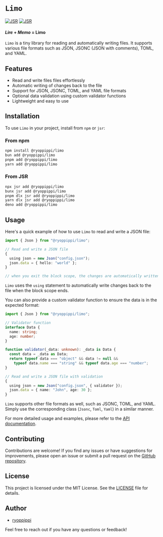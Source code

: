# `Limo`

[![JSR](https://jsr.io/badges/@ryoppippi/limo)](https://jsr.io/@ryoppippi/limo)
[![JSR](https://jsr.io/badges/@ryoppippi/limo/score)](https://jsr.io/@ryoppippi/limo)

#### *Lire* + *Memo* = **Limo**

`Limo` is a tiny library for reading and automatically writing files. 
It supports various file formats such as JSON, JSONC (JSON with comments), TOML, and YAML.

## Features

- Read and write files files effortlessly
- Automatic writing of changes back to the file
- Support for JSON, JSONC, TOML, and YAML file formats
- Optional data validation using custom validator functions
- Lightweight and easy to use

## Installation

To use `Limo` in your project, install from `npm` or `jsr`:

### From npm
```sh
npm install @ryoppippi/limo
bun add @ryoppippi/limo
pnpm add @ryoppippi/limo
yarn add @ryoppippi/limo
```

### From JSR
```sh
npx jsr add @ryoppippi/limo
bunx jsr add @ryoppippi/limo
pnpm dlx jsr add @ryoppippi/limo
yarn dlx jsr add @ryoppippi/limo
deno add @ryoppippi/limo
```

## Usage

Here's a quick example of how to use `Limo` to read and write a JSON file:

```ts
import { Json } from "@ryoppippi/limo";

// Read and write a JSON file
{
  using json = new Json("config.json");
  json.data = { hello: "world" };
}

// when you exit the block scope, the changes are automatically written back to the file
```

`Limo` uses the `using` statement to automatically write changes back to the file when the block scope ends.

You can also provide a custom validator function to ensure the data is in the expected format:

```ts
import { Json } from "@ryoppippi/limo";

// Validator function
interface Data {
  name: string;
  age: number;
}

function validator(_data: unknown): _data is Data {
  const data = _data as Data;
  return typeof data === "object" && data != null &&
    typeof data.name === "string" && typeof data.age === "number";
}

// Read and write a JSON file with validation
{
  using json = new Json("config.json", { validator });
  json.data = { name: "John", age: 30 };
}
```

`Limo` supports other file formats as well, such as JSONC, TOML, and YAML. Simply use the corresponding class (`Jsonc`, `Toml`, `Yaml`) in a similar manner.

For more detailed usage and examples, please refer to the [API documentation](https://jsr.io/@ryoppippi/limo/doc).

## Contributing

Contributions are welcome! If you find any issues or have suggestions for improvements, please open an issue or submit a pull request on the [GitHub repository](https://github.com/ryoppippi/limo).

## License

This project is licensed under the MIT License. See the [LICENSE](./LICENSE) file for details.

## Author

- [ryoppippi](https://github.com/ryoppippi)

Feel free to reach out if you have any questions or feedback!
